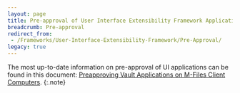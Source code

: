 ```yaml
---
layout: page
title: Pre-approval of User Interface Extensibility Framework Applications
breadcrumb: Pre-approval
redirect_from:
 - /Frameworks/User-Interface-Extensibility-Framework/Pre-Approval/
legacy: true
---
```


The most up-to-date information on pre-approval of UI applications can be found in this document: [Preapproving Vault Applications on M-Files Client Computers](https://kb.cloudvault.m-files.com/Default.aspx?#3ECA226F-7B54-428B-B539-DE443E6134EC/object/A0D90161-29A4-4EA4-8493-ED05DC1FADD2/latest).
{:.note}